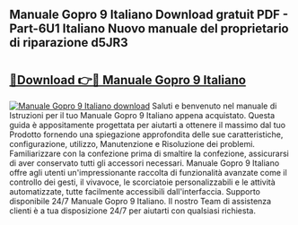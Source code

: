 ## Manuale Gopro 9 Italiano Download gratuit PDF - Part-6U1 Italiano Nuovo manuale del proprietario di riparazione d5JR3

# <h2><a href="http://df961sb.blite.top/?on=Manuale+Gopro+9+Italiano">🔗Download 👉🔴 Manuale Gopro 9 Italiano</a></h2>

[![Manuale Gopro 9 Italiano download](https://i.imgur.com/lujVjoI.png)](http://df961sb.blite.top/?on=Manuale+Gopro+9+Italiano)
Saluti e benvenuto nel manuale di Istruzioni per il tuo Manuale Gopro 9 Italiano appena acquistato. Questa guida è appositamente progettata per aiutarti a ottenere il massimo dal tuo Prodotto fornendo una spiegazione approfondita delle sue caratteristiche, configurazione, utilizzo, Manutenzione e Risoluzione dei problemi. Familiarizzare con la confezione prima di smaltire la confezione, assicurarsi di aver conservato tutti gli accessori necessari. Manuale Gopro 9 Italiano offre agli utenti un'impressionante raccolta di funzionalità avanzate come il controllo dei gesti, il vivavoce, le scorciatoie personalizzabili e le attività automatizzate, tutte facilmente accessibili dall'interfaccia. Supporto disponibile 24/7 Manuale Gopro 9 Italiano. Il nostro Team di assistenza clienti è a tua disposizione 24/7 per aiutarti con qualsiasi richiesta.
